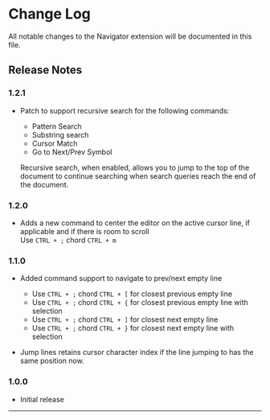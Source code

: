 # Change Log
All notable changes to the Navigator extension will be documented in this file.

## Release Notes

### 1.2.1
- Patch to support recursive search for the following commands:
    * Pattern Search
    * Substring search
    * Cursor Match
    * Go to Next/Prev Symbol

  Recursive search, when enabled, allows you to jump to the top of the document to continue searching when search queries reach the end of the document.

### 1.2.0

- Adds a new command to center the editor on the active cursor line, if applicable and if there is room to scroll<br>
  Use `CTRL + ;` chord `CTRL + m`

### 1.1.0

- Added command support to navigate to prev/next empty line
    - Use `CTRL + ;` chord `CTRL + [` for closest previous empty line
    - Use `CTRL + ;` chord `CTRL + {` for closest previous empty line with selection
    - Use `CTRL + ;` chord `CTRL + ]` for closest next empty line
    - Use `CTRL + ;` chord `CTRL + }` for closest next empty line with selection

- Jump lines retains cursor character index if the line jumping to has the same position now. 

### 1.0.0
- Initial release

-----------------------------